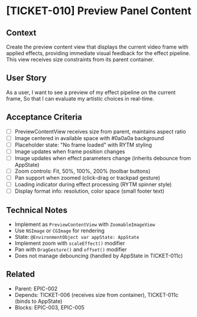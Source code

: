 # [TICKET-010] Preview Panel Content

## Context
Create the preview content view that displays the current video frame with applied effects, providing immediate visual feedback for the effect pipeline. This view receives size constraints from its parent container.

## User Story
As a user,
I want to see a preview of my effect pipeline on the current frame,
So that I can evaluate my artistic choices in real-time.

## Acceptance Criteria
- [ ] PreviewContentView receives size from parent, maintains aspect ratio
- [ ] Image centered in available space with #0a0a0a background
- [ ] Placeholder state: "No frame loaded" with RYTM styling
- [ ] Image updates when frame position changes
- [ ] Image updates when effect parameters change (inherits debounce from AppState)
- [ ] Zoom controls: Fit, 50%, 100%, 200% (toolbar buttons)
- [ ] Pan support when zoomed (click-drag or trackpad gesture)
- [ ] Loading indicator during effect processing (RYTM spinner style)
- [ ] Display format info: resolution, color space (small footer text)

## Technical Notes
- Implement as `PreviewContentView` with `ZoomableImageView`
- Use `NSImage` or `CGImage` for rendering
- State: `@EnvironmentObject var appState: AppState`
- Implement zoom with `scaleEffect()` modifier
- Pan with `DragGesture()` and `offset()` modifier
- Does not manage debouncing (handled by AppState in TICKET-011c)

## Related
- Parent: EPIC-002
- Depends: TICKET-006 (receives size from container), TICKET-011c (binds to AppState)
- Blocks: EPIC-003, EPIC-005
